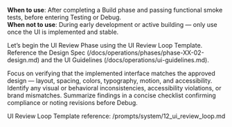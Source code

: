 **When to use**: After completing a Build phase and passing functional smoke tests, before entering Testing or Debug.  
**When not to use**: During early development or active building — only use once the UI is implemented and stable.  

Let’s begin the UI Review Phase using the UI Review Loop Template.
Reference the Design Spec (/docs/operations/phases/phase-XX-02-design.md) and the UI Guidelines (/docs/operations/ui-guidelines.md).

Focus on verifying that the implemented interface matches the approved design — layout, spacing, colors, typography, motion, and accessibility.
Identify any visual or behavioral inconsistencies, accessibility violations, or brand mismatches.
Summarize findings in a concise checklist confirming compliance or noting revisions before Debug.

UI Review Loop Template reference: /prompts/system/12_ui_review_loop.md